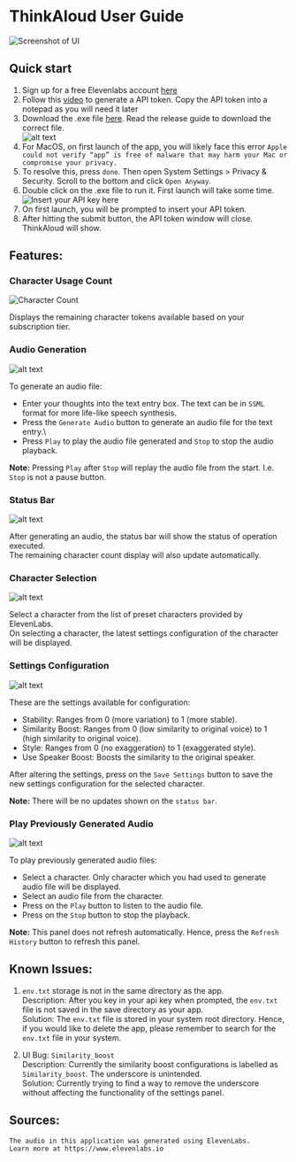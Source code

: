 # ThinkAloud User Guide

![Screenshot of UI](./images/UI.png)

## Quick start
1. Sign up for a free Elevenlabs account [here](https://elevenlabs.io/app/sign-up)
1. Follow this [video](https://www.youtube.com/watch?v=BqJyiNFE9pA) to generate a API token. Copy the API token into a notepad as you will need it later
1. Download the .exe file [here](https://github.com/TY1Fan/Python-TTS-App/releases). Read the release guide to download the correct file.\
![alt text](<./images/mac_issue.png>)
1. For MacOS, on first launch of the app, you will likely face this error `Apple could not verify “app” is free of malware that may harm your Mac or compromise your privacy.`
1. To resolve this, press `done`. Then open System Settings > Privacy & Security. Scroll to the bottom and click `Open Anyway`.
1. Double click on the .exe file to run it. First launch will take some time.\
![Insert your API key here](./images/api.png)
1. On first launch, you will be prompted to insert your API token.
1. After hitting the submit button, the API token window will close. ThinkAloud will show.

## Features:

### Character Usage Count
![Character Count](./images/char_count.png)

Displays the remaining character tokens available based on your subscription tier.

### Audio Generation
![alt text](./images/text_entry.png)

To generate an audio file:
- Enter your thoughts into the text entry box. The text can be in `SSML` format for more life-like speech synthesis.
- Press the `Generate Audio` button to generate an audio file for the text entry.\
- Press `Play` to play the audio file generated and `Stop` to stop the audio playback.

**Note:** Pressing `Play` after `Stop` will replay the audio file from the start. I.e. `Stop` is not a pause button.

### Status Bar
![alt text](./images/status.png)

After generating an audio, the status bar will show the status of operation executed.\
The remaining character count display will also update automatically.

### Character Selection
![alt text](./images/char.png)

Select a character from the list of preset characters provided by ElevenLabs.\
On selecting a character, the latest settings configuration of the character will be displayed.

### Settings Configuration
![alt text](./images/config.png)

These are the settings available for configuration:
- Stability: Ranges from 0 (more variation) to 1 (more stable).
- Similarity Boost: Ranges from 0 (low similarity to original voice) to 1 (high similarity to original voice).
- Style: Ranges from 0 (no exaggeration) to 1 (exaggerated style).
- Use Speaker Boost: Boosts the similarity to the original speaker. 

After altering the settings, press on the `Save Settings` button to save the new settings configuration for the selected character.

**Note:** There will be no updates shown on the `status bar`.

### Play Previously Generated Audio
![alt text](./images/history.png)

To play previously generated audio files:
- Select a character. Only character which you had used to generate audio file will be displayed.
- Select an audio file from the character.
- Press on the `Play` button to listen to the audio file.
- Press on the `Stop` button to stop the playback.

**Note:** This panel does not refresh automatically. Hence, press the `Refresh History` button to refresh this panel.

## Known Issues:

1. `env.txt` storage is not in the same directory as the app.\
Description: After you key in your api key when prompted, the `env.txt` file is not saved in the save directory as your app.\
Solution: The `env.txt` file is stored in your system root directory. Hence, if you would like to delete the app, please remember to search for the `env.txt` file in your system.

1. UI Bug: `Similarity_boost`\
Description: Currently the similarity boost configurations is labelled as `Similarity_boost`. The underscore is unintended.\
Solution: Currently trying to find a way to remove the underscore without affecting the functionality of the settings panel.

## Sources:
```
The audio in this application was generated using ElevenLabs.
Learn more at https://www.elevenlabs.io
``` 